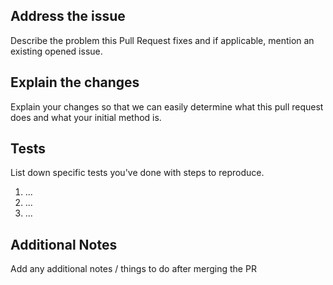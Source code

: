 ## Address the issue
Describe the problem this Pull Request fixes and if applicable, mention an existing opened issue.

## Explain the changes
Explain your changes so that we can easily determine what this pull request does and what your initial method is.

## Tests
List down specific tests you've done with steps to reproduce.
 1. ...
 2. ...
 3. ...

## Additional Notes
Add any additional notes / things to do after merging the PR

